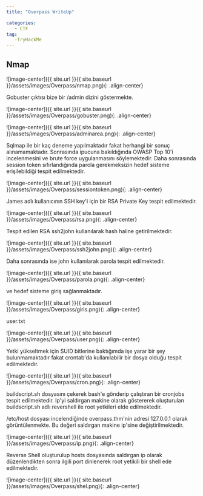 ```yaml
---
title: "Overpass WriteUp"

categories:
   - CTF
tag:
   -TryHackMe
---
```


## Nmap

![image-center]({{ site.url }}{{ site.baseurl }}/assets/images/Overpass/nmap.png){: .align-center}

Gobuster çıktısı bize bir /admin dizini göstermekte.

![image-center]({{ site.url }}{{ site.baseurl }}/assets/images/Overpass/gobuster.png){: .align-center}

![image-center]({{ site.url }}{{ site.baseurl }}/assets/images/Overpass/adminarea.png){: .align-center}

Sqlmap ile bir kaç deneme yapılmaktadır fakat herhangi bir sonuç alınamamaktadır. Sonrasında ipucuna bakıldığında OWASP Top 10'i incelenmesini ve brute force uygulanmasını söylemektedir. Daha sonrasında session token sıfırlandığında parola gerekmeksizin hedef sisteme erişilebildiği tespit edilmektedir.

![image-center]({{ site.url }}{{ site.baseurl }}/assets/images/Overpass/sessiontoken.png){: .align-center}

James adlı kullanıcının SSH key'i için bir RSA Private Key tespit edilmektedir.

![image-center]({{ site.url }}{{ site.baseurl }}/assets/images/Overpass/rsa.png){: .align-center}

Tespit edilen RSA ssh2john kullanılarak hash haline getirilmektedir.

![image-center]({{ site.url }}{{ site.baseurl }}/assets/images/Overpass/ssh2john.png){: .align-center}

Daha sonrasında ise john kullanılarak parola tespit edilmektedir.

![image-center]({{ site.url }}{{ site.baseurl }}/assets/images/Overpass/parola.png){: .align-center}

ve hedef sisteme giriş sağlanmaktadır.

![image-center]({{ site.url }}{{ site.baseurl }}/assets/images/Overpass/giris.png){: .align-center}

user.txt

![image-center]({{ site.url }}{{ site.baseurl }}/assets/images/Overpass/user.png){: .align-center}

Yetki yükseltmek için SUID bitlerine baktığımda işe yarar bir şey bulunmamaktadır fakat crontab'da kullanılabilir bir dosya olduğu tespit edilmektedir.

![image-center]({{ site.url }}{{ site.baseurl }}/assets/images/Overpass/cron.png){: .align-center}

buildscript.sh dosyasını çekerek bash'e gönderip çalıştıran bir cronjobs tespit edilmektedir. Ip'yi saldırgan makine olarak göstererek oluşturulan buildscript.sh adlı revershell ile root yetkileri elde edilmektedir.

/etc/host dosyası incelendiğinde overpass.thm'nin adresi 127.0.0.1 olarak görüntülenmekte. Bu değeri saldırgan makine ip'sine değiştirilmektedir.

![image-center]({{ site.url }}{{ site.baseurl }}/assets/images/Overpass/ip.png){: .align-center}

Reverse Shell oluşturulup hosts dosyasında saldırgan ip olarak düzenlendikten sonra ilgili port dinlenerek root yetikili bir shell ede edilmektedir.

![image-center]({{ site.url }}{{ site.baseurl }}/assets/images/Overpass/shel.png){: .align-center}
